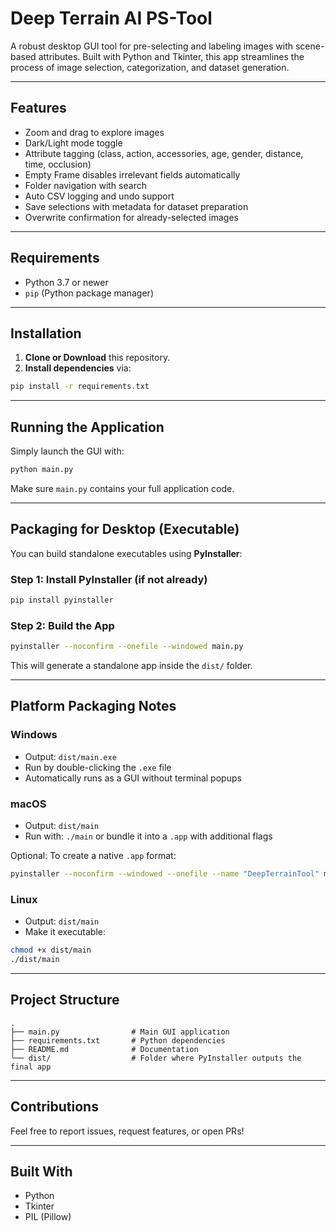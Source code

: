 #  Deep Terrain AI PS-Tool

A robust desktop GUI tool for pre-selecting and labeling images with scene-based attributes. Built with Python and Tkinter, this app streamlines the process of image selection, categorization, and dataset generation.

---

##  Features

-  Zoom and drag to explore images
-  Dark/Light mode toggle
-  Attribute tagging (class, action, accessories, age, gender, distance, time, occlusion)
-  Empty Frame disables irrelevant fields automatically
-  Folder navigation with search
-  Auto CSV logging and undo support
-  Save selections with metadata for dataset preparation
-  Overwrite confirmation for already-selected images

---

## Requirements

- Python 3.7 or newer
- `pip` (Python package manager)

---

##  Installation

1. **Clone or Download** this repository.
2. **Install dependencies** via:

```bash
pip install -r requirements.txt
```

---

##  Running the Application

Simply launch the GUI with:

```bash
python main.py
```

Make sure `main.py` contains your full application code.

---

##  Packaging for Desktop (Executable)

You can build standalone executables using **PyInstaller**:

### Step 1: Install PyInstaller (if not already)

```bash
pip install pyinstaller
```

### Step 2: Build the App

```bash
pyinstaller --noconfirm --onefile --windowed main.py
```

This will generate a standalone app inside the `dist/` folder.

---

##  Platform Packaging Notes

###  Windows

- Output: `dist/main.exe`
- Run by double-clicking the `.exe` file
- Automatically runs as a GUI without terminal popups

###  macOS

- Output: `dist/main`
- Run with: `./main` or bundle it into a `.app` with additional flags

Optional: To create a native `.app` format:
```bash
pyinstaller --noconfirm --windowed --onefile --name "DeepTerrainTool" main.py
```

###  Linux

- Output: `dist/main`
- Make it executable:
```bash
chmod +x dist/main
./dist/main
```

---

##  Project Structure

```
.
├── main.py                # Main GUI application
├── requirements.txt       # Python dependencies
├── README.md              # Documentation
└── dist/                  # Folder where PyInstaller outputs the final app
```

---

##  Contributions

Feel free to report issues, request features, or open PRs!

---

## Built With

- Python 
- Tkinter 
- PIL (Pillow) 
